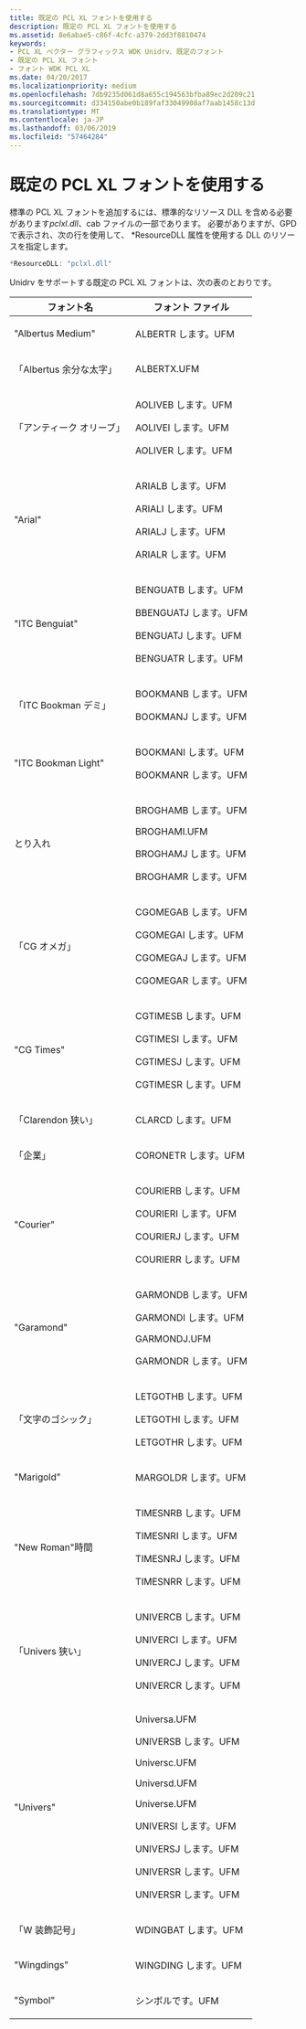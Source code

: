 ```yaml
---
title: 既定の PCL XL フォントを使用する
description: 既定の PCL XL フォントを使用する
ms.assetid: 8e6abae5-c86f-4cfc-a379-2dd3f8810474
keywords:
- PCL XL ベクター グラフィックス WDK Unidrv、既定のフォント
- 既定の PCL XL フォント
- フォント WDK PCL XL
ms.date: 04/20/2017
ms.localizationpriority: medium
ms.openlocfilehash: 7db9235d061d8a655c194563bfba89ec2d209c21
ms.sourcegitcommit: d334150abe0b189faf33049908af7aab1458c13d
ms.translationtype: MT
ms.contentlocale: ja-JP
ms.lasthandoff: 03/06/2019
ms.locfileid: "57464284"
---
```

# <a name="using-default-pcl-xl-fonts"></a>既定の PCL XL フォントを使用する





標準の PCL XL フォントを追加するには、標準的なリソース DLL を含める必要があります*pclxl.dll*、cab ファイルの一部であります。 必要がありますが、GPD で表示され、次の行を使用して、 \*ResourceDLL 属性を使用する DLL のリソースを指定します。

```cpp
*ResourceDLL: "pclxl.dll"
```

Unidrv をサポートする既定の PCL XL フォントは、次の表のとおりです。

<table>
<colgroup>
<col width="50%" />
<col width="50%" />
</colgroup>
<thead>
<tr class="header">
<th>フォント名</th>
<th>フォント ファイル</th>
</tr>
</thead>
<tbody>
<tr class="odd">
<td><p>"Albertus Medium"</p></td>
<td><p>ALBERTR します。UFM</p></td>
</tr>
<tr class="even">
<td><p>「Albertus 余分な太字」</p></td>
<td><p>ALBERTX.UFM</p></td>
</tr>
<tr class="odd">
<td><p>「アンティーク オリーブ」</p></td>
<td><p>AOLIVEB します。UFM</p>
<p>AOLIVEI します。UFM</p>
<p>AOLIVER します。UFM</p></td>
</tr>
<tr class="even">
<td><p>"Arial"</p></td>
<td><p>ARIALB します。UFM</p>
<p>ARIALI します。UFM</p>
<p>ARIALJ します。UFM</p>
<p>ARIALR します。UFM</p></td>
</tr>
<tr class="odd">
<td><p>"ITC Benguiat"</p></td>
<td><p>BENGUATB します。UFM</p>
<p>BBENGUATJ します。UFM</p>
<p>BENGUATJ します。UFM</p>
<p>BENGUATR します。UFM</p></td>
</tr>
<tr class="even">
<td><p>「ITC Bookman デミ」</p></td>
<td><p>BOOKMANB します。UFM</p>
<p>BOOKMANJ します。UFM</p></td>
</tr>
<tr class="odd">
<td><p>"ITC Bookman Light"</p></td>
<td><p>BOOKMANI します。UFM</p>
<p>BOOKMANR します。UFM</p></td>
</tr>
<tr class="even">
<td><p>とり入れ</p></td>
<td><p>BROGHAMB します。UFM</p>
<p>BROGHAMI.UFM</p>
<p>BROGHAMJ します。UFM</p>
<p>BROGHAMR します。UFM</p></td>
</tr>
<tr class="odd">
<td><p>「CG オメガ」</p></td>
<td><p>CGOMEGAB します。UFM</p>
<p>CGOMEGAI します。UFM</p>
<p>CGOMEGAJ します。UFM</p>
<p>CGOMEGAR します。UFM</p></td>
</tr>
<tr class="even">
<td><p>"CG Times"</p></td>
<td><p>CGTIMESB します。UFM</p>
<p>CGTIMESI します。UFM</p>
<p>CGTIMESJ します。UFM</p>
<p>CGTIMESR します。UFM</p></td>
</tr>
<tr class="odd">
<td><p>「Clarendon 狭い」</p></td>
<td><p>CLARCD します。UFM</p></td>
</tr>
<tr class="even">
<td><p>「企業」</p></td>
<td><p>CORONETR します。UFM</p></td>
</tr>
<tr class="odd">
<td><p>"Courier"</p></td>
<td><p>COURIERB します。UFM</p>
<p>COURIERI します。UFM</p>
<p>COURIERJ します。UFM</p>
<p>COURIERR します。UFM</p></td>
</tr>
<tr class="even">
<td><p>"Garamond"</p></td>
<td><p>GARMONDB します。UFM</p>
<p>GARMONDI します。UFM</p>
<p>GARMONDJ.UFM</p>
<p>GARMONDR します。UFM</p></td>
</tr>
<tr class="odd">
<td><p>「文字のゴシック」</p></td>
<td><p>LETGOTHB します。UFM</p>
<p>LETGOTHI します。UFM</p>
<p>LETGOTHR します。UFM</p></td>
</tr>
<tr class="even">
<td><p>"Marigold"</p></td>
<td><p>MARGOLDR します。UFM</p></td>
</tr>
<tr class="odd">
<td><p>"New Roman"時間</p></td>
<td><p>TIMESNRB します。UFM</p>
<p>TIMESNRI します。UFM</p>
<p>TIMESNRJ します。UFM</p>
<p>TIMESNRR します。UFM</p></td>
</tr>
<tr class="even">
<td><p>「Univers 狭い」</p></td>
<td><p>UNIVERCB します。UFM</p>
<p>UNIVERCI します。UFM</p>
<p>UNIVERCJ します。UFM</p>
<p>UNIVERCR します。UFM</p></td>
</tr>
<tr class="odd">
<td><p>"Univers"</p></td>
<td><p>Universa.UFM</p>
<p>UNIVERSB します。UFM</p>
<p>Universc.UFM</p>
<p>Universd.UFM</p>
<p>Universe.UFM</p>
<p>UNIVERSI します。UFM</p>
<p>UNIVERSJ します。UFM</p>
<p>UNIVERSR します。UFM</p>
<p>UNIVERSR します。UFM</p></td>
</tr>
<tr class="even">
<td><p>「W 装飾記号」</p></td>
<td><p>WDINGBAT します。UFM</p></td>
</tr>
<tr class="odd">
<td><p>"Wingdings"</p></td>
<td><p>WINGDING します。UFM</p></td>
</tr>
<tr class="even">
<td><p>"Symbol"</p></td>
<td><p>シンボルです。UFM</p></td>
</tr>
</tbody>
</table>

 

 

 




